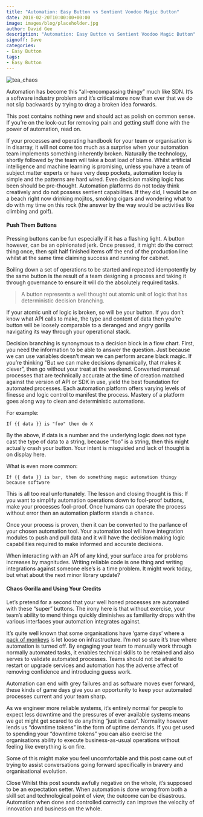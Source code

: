 ```yaml
---
title: "Automation: Easy Button vs Sentient Voodoo Magic Button"
date: 2018-02-20T10:00:00+00:00
image: images/blog/placeholder.jpg
author: David Gee
description: "Automation: Easy Button vs Sentient Voodoo Magic Button"
signoff: Dave
categories:
- Easy Button
tags:
- Easy Button
---
```


![tea_chaos](/images/blog/tea_chaos.jpg#center)

Automation has become this “all-encompassing thingy” much like SDN. It’s a software industry problem and it’s critical more now than ever that we do not slip backwards by trying to drag a broken idea forwards.

This post contains nothing new and should act as polish on common sense. If you’re on the look-out for removing pain and getting stuff done with the power of automation, read on.

If your processes and operating handbook for your team or organisation is in disarray, it will not come too much as a surprise when your automation team implements something inherently broken. Naturally the technology, shortly followed by the team will take a boat load of blame. Whilst artificial intelligence and machine learning is promising, unless you have a team of subject matter experts or have very deep pockets, automation today is simple and the patterns are hard wired. Even decision making logic has been should be pre-thought. Automation platforms do not today think creatively and do not possess sentient capabilities. If they did, I would be on a beach right now drinking mojitos, smoking cigars and wondering what to do with my time on this rock (the answer by the way would be activities like climbing and golf).

#### Push Them Buttons

Pressing buttons can be fun especially if it has a flashing light. A button however, can be an opinionated jerk. Once pressed, it might do the correct thing once, then spit half finished items off the end of the production line whilst at the same time claiming success and running for cabinet.

Boiling down a set of operations to be started and repeated idempotently by the same button is the result of a team designing a process and taking it through governance to ensure it will do the absolutely required tasks.

> A button represents a well thought out atomic unit of logic that has deterministic decision branching.

If your atomic unit of logic is broken, so will be your button. If you don’t know what API calls to make, the type and content of data then you’re button will be loosely comparable to a deranged and angry gorilla navigating its way through your operational stack.

Decision branching is synonymous to a decision block in a flow chart. First, you need the information to be able to answer the question. Just because we can use variables doesn’t mean we can perform arcane black magic. If you’re thinking “But we can make decisions dynamically, that makes it clever”, then go without your treat at the weekend. Converted manual processes that are technically accurate at the time of creation matched against the version of API or SDK in use, yield the best foundation for automated processes. Each automation platform offers varying levels of finesse and logic control to manifest the process. Mastery of a platform goes along way to clean and deterministic automations.

For example:

`If {{ data }} is "foo" then do X`

By the above, if data is a number and the underlying logic does not type cast the type of data to a string, because “foo” is a string, then this might actually crash your button. Your intent is misguided and lack of thought is on display here.

What is even more common:

`If {{ data }} is bar, then do something magic automation thingy because software`

This is all too real unfortunately. The lesson and closing thought is this: If you want to simplify automation operations down to fool-proof buttons, make your processes fool-proof. Once humans can operate the process without error then an automation platform stands a chance.

Once your process is proven, then it can be converted to the parlance of your chosen automation tool. Your automation tool will have integration modules to push and pull data and it will have the decision making logic capabilities required to make informed and accurate decisions.

When interacting with an API of any kind, your surface area for problems increases by magnitudes. Writing reliable code is one thing and writing integrations against someone else’s is a time problem. It might work today, but what about the next minor library update?

#### Chaos Gorilla and Using Your Credits

Let’s pretend for a second that your well honed processes are automated with these “super” buttons. The irony here is that without exercise, your team’s ability to mend things quickly diminishes as familiarity drops with the various interfaces your automation integrates against.

It’s quite well known that some organisations have ‘game days’ where a [pack of monkeys](https://github.com/Netflix/SimianArmy) is let loose on infrastructure. I’m not so sure it’s true where automation is turned off. By engaging your team to manually work through normally automated tasks, it enables technical skills to be retained and also serves to validate automated processes. Teams should not be afraid to restart or upgrade services and automation has the adverse affect of removing confidence and introducing guess work.

Automation can end with grey failures and as software moves ever forward, these kinds of game days give you an opportunity to keep your automated processes current and your team sharp.

As we engineer more reliable systems, it’s entirely normal for people to expect less downtime and the pressures of ever available systems means we get might get scared to do anything “just in case”. Normality however lends us “downtime tokens” in the form of uptime demands. If you get used to spending your “downtime tokens” you can also exercise the organisations ability to execute business-as-usual operations without feeling like everything is on fire.

Some of this might make you feel uncomfortable and this post came out of trying to assist conversations going forward specifically in bravery and organisational evolution.

Close
Whilst this post sounds awfully negative on the whole, it’s supposed to be an expectation setter. When automation is done wrong from both a skill set and technological point of view, the outcome can be disastrous. Automation when done and controlled correctly can improve the velocity of innovation and business on the whole.